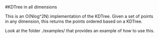 #KDTree in all dimensions

This is an O(Nlog^2N) implementation of the KDTree. Given a set of points in any dimension, this returns the points ordered based on a KDTree.

Look at the folder ./examples/ that provides an example of how to use this.